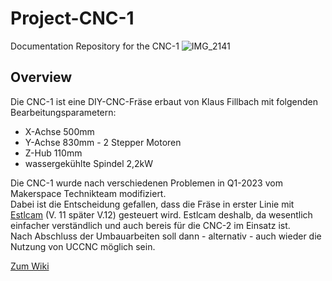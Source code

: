 # Project-CNC-1
Documentation Repository for the CNC-1
![IMG_2141](https://user-images.githubusercontent.com/42463588/234563722-ebce8eec-f9d5-4fcc-b60c-65744e77b4dc.jpg)
## Overview
Die CNC-1 ist eine DIY-CNC-Fräse erbaut von Klaus Fillbach mit folgenden Bearbeitungsparametern:

* X-Achse 500mm
* Y-Achse 830mm - 2 Stepper Motoren
* Z-Hub 110mm
* wassergekühlte Spindel 2,2kW

Die CNC-1 wurde nach verschiedenen Problemen in Q1-2023 vom Makerspace Technikteam modifiziert.<br>
Dabei ist die Entscheidung gefallen, dass die Fräse in erster Linie mit [Estlcam](http://estlcam.de) (V. 11 später V.12) gesteuert wird. Estlcam deshalb, da wesentlich einfacher verständlich und auch bereis für die CNC-2 im Einsatz ist.<br>
Nach Abschluss der Umbauarbeiten soll dann - alternativ - auch wieder die Nutzung von UCCNC möglich sein.


[Zum Wiki](https://github.com/makerspace-wi/Project-CNC-1/wiki)
